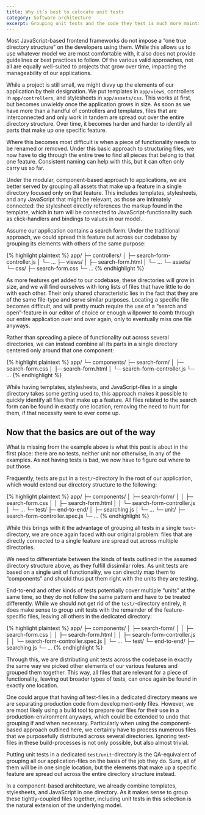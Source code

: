 ```yaml
---
title: Why it’s best to colocate unit tests
category: Software architecture
excerpt: Grouping unit tests and the code they test is much more maintainable than keeping them in separate directories.
---
```

Most JavaScript-based frontend frameworks do not impose a “one true directory structure” on the developers using them. While this allows us to use whatever model we are most comfortable with, it also does not provide guidelines or best practices to follow. Of the various valid approaches, not all are equally well-suited to projects that grow over time, impacting the manageability of our applications.

While a project is still small, we might divvy up the elements of our application by their designation. We put templates in `app/views`, controllers in `app/controllers`, and stylesheets in `app/assets/css`. This works at first, but becomes unwieldy once the application grows in size. As soon as we have more than a handful of controllers and templates, files that are interconnected and only work in tandem are spread out over the entire directory structure. Over time, it becomes harder and harder to identify all parts that make up one specific feature.

Where this becomes most difficult is when a piece of functionality needs to be renamed or removed. Under this basic approach to structuring files, we now have to dig through the entire tree to find all pieces that belong to that one feature. Consistent naming can help with this, but it can often only carry us so far.

Under the modular, component-based approach to applications, we are better served by grouping all assets that make up a feature in a single directory focused only on that feature. This includes templates, stylesheets, and any JavaScript that might be relevant, as those are intimately connected: the stylesheet directly references the markup found in the template, which in turn will be connected to JavaScript-functionality such as click-handlers and bindings to values in our model.

Assume our application contains a search form. Under the traditional approach, we could spread this feature out across our codebase by grouping its elements with others of the same purpose:

{% highlight plaintext %}
app/
├─ controllers/
│  ├─ search-form-controller.js
│  └─ …
├─ views/
│  ├─ search-form.html
│  └─ …
└─ assets/
   └─ css/
      ├─ search-form.css
      └─ …
{% endhighlight %}

As more features get added to our codebase, these directories will grow in size, and we will find ourselves with long lists of files that have little to do with each other. Their only shared characteristic lies in the fact that they are of the same file-type and serve similar purposes. Locating a specific file becomes difficult, and will pretty much require the use of a “search and open”-feature in our editor of choice or enough willpower to comb through our entire application over and over again, only to eventually miss one file anyways.

Rather than spreading a piece of functionality out across several directories, we can instead combine all its parts in a single directory centered only around that one component:

{% highlight plaintext %}
app/
└─ components/
   ├─ search-form/
   │  ├─ search-form.css
   │  ├─ search-form.html
   │  └─ search-form-controller.js
   └─ …
{% endhighlight %}

While having templates, stylesheets, and JavaScript-files in a single directory takes some getting used to, this approach makes it possible to quickly identify all files that make up a feature. All files related to the search form can be found in exactly one location, removing the need to hunt for them, if that necessity were to ever come up.

## Now that the basics are out of the way

What is missing from the example above is what this post is about in the first place: there are no tests, neither unit nor otherwise, in any of the examples. As not having tests is bad, we now have to figure out where to put those.

Frequently, tests are put in a `test/`-directory in the root of our application, which would extend our directory structure to the following:

{% highlight plaintext %}
app/
├─ components/
│  ├─ search-form/
│  │  ├─ search-form.css
│  │  ├─ search-form.html
│  │  └─ search-form-controller.js
│  └─ …
└─ test/
   ├─ end-to-end/
   │  ├─ searching.js
   │  └─ …
   └─ unit/
      ├─ search-form-controller.spec.js
      └─ …
{% endhighlight %}

While this brings with it the advantage of grouping all tests in a single `test`-directory, we are once again faced with our original problem: files that are directly connected to a single feature are spread out across multiple directories.

We need to differentiate between the kinds of tests outlined in the assumed directory structure above, as they fulfill dissimilar roles. As unit tests are based on a single unit of functionality, we can directly map them to “components” and should thus put them right with the units they are testing.

End-to-end and other kinds of tests potentially cover multiple “units” at the same time, so they do not follow the same pattern and have to be treated differently. While we should not get rid of the `test/`-directory entirely, it does make sense to group unit tests with the remainder of the feature-specific files, leaving all others in the dedicated directory:

{% highlight plaintext %}
app/
├─ components/
│  ├─ search-form/
│  │  ├─ search-form.css
│  │  ├─ search-form.html
│  │  ├─ search-form-controller.js
│  │  └─ search-form-controller.spec.js
│  └─ …
└─ test/
   └─ end-to-end/
      ├─ searching.js
      └─ …
{% endhighlight %}

Through this, we are distributing unit tests across the codebase in exactly the same way we picked other elements of our various features and grouped them together. This way, all files that are relevant for a piece of functionality, leaving out broader types of tests, can once again be found in exactly one location.

One could argue that having _all_ test-files in a dedicated directory means we are separating production code from development-only files. However, we are most likely using a build tool to prepare our files for their use in a production-environment anyways, which could be extended to undo that grouping if and when necessary. Particularly when using the component-based approach outlined here, we certainly have to process numerous files that we purposefully distributed across several directories. Ignoring test-files in these build-processes is not only possible, but also almost trivial.

Putting unit tests in a dedicated `test/unit`-directory is the QA-equivalent of grouping all our application-files on the basis of the job they do. Sure, all of them will be in one single location, but the elements that make up a specific feature are spread out across the entire directory structure instead.

In a component-based architecture, we already combine templates, stylesheets, and JavaScript in one directory. As it makes sense to group these tightly-coupled files together, including unit tests in this selection is the natural extension of the underlying model.
